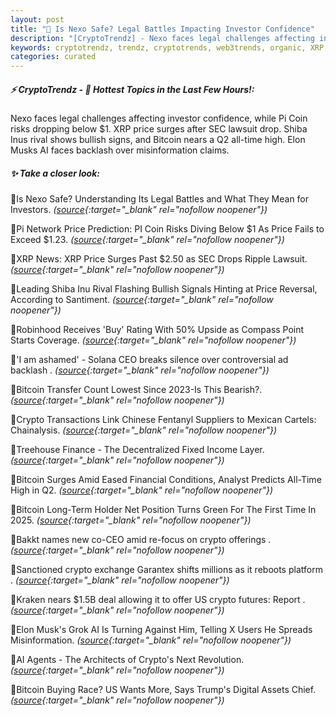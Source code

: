```yaml
---
layout: post
title: "🌅 Is Nexo Safe? Legal Battles Impacting Investor Confidence"
description: "[CryptoTrendz] - Nexo faces legal challenges affecting investor confidence, while Pi Coin risks dropping below $1. XRP price surges after SEC lawsuit drop. Shiba Inus rival shows bullish signs, and Bitcoin nears a Q2 all-time high. Elon Musks AI faces backlash over misinformation claims."
keywords: cryptotrendz, trendz, cryptotrends, web3trends, organic, XRP, CEO, crypto, Network, Analyst, Digital, PI, AI, Assets, SEC
categories: curated
---
```


##### ⚡ CryptoTrendz - 📌 *Hottest Topics in the Last Few Hours!:*

Nexo faces legal challenges affecting investor confidence, while Pi Coin risks dropping below $1. XRP price surges after SEC lawsuit drop. Shiba Inus rival shows bullish signs, and Bitcoin nears a Q2 all-time high. Elon Musks AI faces backlash over misinformation claims.

##### ✨ *Take a closer look:*


🔹Is Nexo Safe? Understanding Its Legal Battles and What They Mean for Investors. *([source](https://s.avyag.com/zs43){:target="_blank" rel="nofollow noopener"})*

🔹Pi Network Price Prediction: PI Coin Risks Diving Below $1 As Price Fails to Exceed $1.23. *([source](https://s.avyag.com/l3gd){:target="_blank" rel="nofollow noopener"})*

🔹XRP News: XRP Price Surges Past $2.50 as SEC Drops Ripple Lawsuit. *([source](https://s.avyag.com/6ire){:target="_blank" rel="nofollow noopener"})*

🔹Leading Shiba Inu Rival Flashing Bullish Signals Hinting at Price Reversal, According to Santiment. *([source](https://s.avyag.com/s3j0){:target="_blank" rel="nofollow noopener"})*

🔹Robinhood Receives 'Buy' Rating With 50% Upside as Compass Point Starts Coverage. *([source](https://s.avyag.com/ycn4){:target="_blank" rel="nofollow noopener"})*

🔹'I am ashamed' - Solana CEO breaks silence over controversial ad backlash . *([source](https://s.avyag.com/0ngh){:target="_blank" rel="nofollow noopener"})*

🔹Bitcoin Transfer Count Lowest Since 2023-Is This Bearish?. *([source](https://s.avyag.com/6yku){:target="_blank" rel="nofollow noopener"})*

🔹Crypto Transactions Link Chinese Fentanyl Suppliers to Mexican Cartels: Chainalysis. *([source](https://s.avyag.com/lcaf){:target="_blank" rel="nofollow noopener"})*

🔹Treehouse Finance - The Decentralized Fixed Income Layer. *([source](https://s.avyag.com/d07h){:target="_blank" rel="nofollow noopener"})*

🔹Bitcoin Surges Amid Eased Financial Conditions, Analyst Predicts All-Time High in Q2. *([source](https://s.avyag.com/je2e){:target="_blank" rel="nofollow noopener"})*

🔹Bitcoin Long-Term Holder Net Position Turns Green For The First Time In 2025. *([source](https://s.avyag.com/2219){:target="_blank" rel="nofollow noopener"})*

🔹Bakkt names new co-CEO amid re-focus on crypto offerings . *([source](https://s.avyag.com/zxjf){:target="_blank" rel="nofollow noopener"})*

🔹Sanctioned crypto exchange Garantex shifts millions as it reboots platform . *([source](https://s.avyag.com/ue1j){:target="_blank" rel="nofollow noopener"})*

🔹Kraken nears $1.5B deal allowing it to offer US crypto futures: Report . *([source](https://s.avyag.com/4l0o){:target="_blank" rel="nofollow noopener"})*

🔹Elon Musk's Grok AI Is Turning Against Him, Telling X Users He Spreads Misinformation. *([source](https://s.avyag.com/47wl){:target="_blank" rel="nofollow noopener"})*

🔹AI Agents - The Architects of Crypto's Next Revolution. *([source](https://s.avyag.com/rjj9){:target="_blank" rel="nofollow noopener"})*

🔹Bitcoin Buying Race? US Wants More, Says Trump's Digital Assets Chief. *([source](https://s.avyag.com/qfv6){:target="_blank" rel="nofollow noopener"})*
